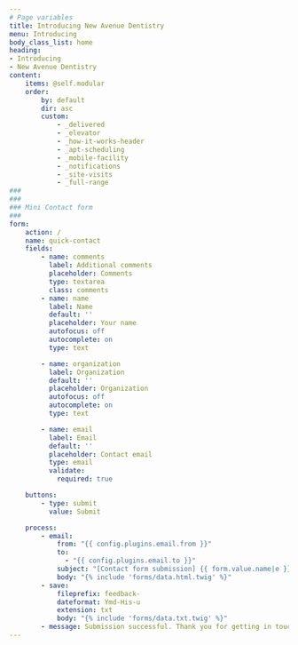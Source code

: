```yaml
---
# Page variables
title: Introducing New Avenue Dentistry
menu: Introducing
body_class_list: home
heading:
- Introducing
- New Avenue Dentistry
content:
    items: @self.modular
    order:
        by: default
        dir: asc
        custom:
            - _delivered
            - _elevator
            - _how-it-works-header
            - _apt-scheduling
            - _mobile-facility
            - _notifications
            - _site-visits
            - _full-range
###
###
### Mini Contact form
###
form:
    action: /
    name: quick-contact
    fields:
        - name: comments
          label: Additional comments
          placeholder: Comments
          type: textarea
          class: comments
        - name: name
          label: Name
          default: ''
          placeholder: Your name
          autofocus: off
          autocomplete: on
          type: text

        - name: organization
          label: Organization
          default: ''
          placeholder: Organization
          autofocus: off
          autocomplete: on
          type: text

        - name: email
          label: Email
          default: ''
          placeholder: Contact email
          type: email
          validate:
            required: true

    buttons:
        - type: submit
          value: Submit

    process:
        - email:
            from: "{{ config.plugins.email.from }}"
            to:
              - "{{ config.plugins.email.to }}"
            subject: "[Contact form submission] {{ form.value.name|e }}"
            body: "{% include 'forms/data.html.twig' %}"
        - save:
            fileprefix: feedback-
            dateformat: Ymd-His-u
            extension: txt
            body: "{% include 'forms/data.txt.twig' %}"
        - message: Submission successful. Thank you for getting in touch!
---
```

